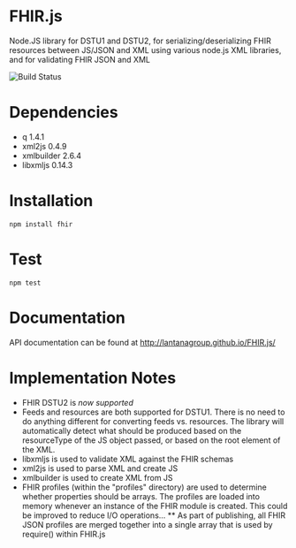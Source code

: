 # FHIR.js
Node.JS library for DSTU1 and DSTU2, for serializing/deserializing FHIR resources between JS/JSON and XML using various node.js XML libraries, and for validating FHIR JSON and XML 

![Build Status](https://travis-ci.org/lantanagroup/FHIR.js.svg?branch=master)

# Dependencies
* q 1.4.1
* xml2js 0.4.9
* xmlbuilder 2.6.4
* libxmljs 0.14.3

# Installation
```
npm install fhir
```

# Test
```
npm test
```

# Documentation
API documentation can be found at http://lantanagroup.github.io/FHIR.js/

# Implementation Notes
* FHIR DSTU2 is *now supported*
* Feeds and resources are both supported for DSTU1. There is no need to do anything different for converting feeds vs. resources. The library will automatically detect what should be produced based on the resourceType of the JS object passed, or based on the root element of the XML.
* libxmljs is used to validate XML against the FHIR schemas
* xml2js is used to parse XML and create JS
* xmlbuilder is used to create XML from JS
* FHIR profiles (within the "profiles" directory) are used to determine whether properties should be arrays. The profiles are loaded into memory whenever an instance of the FHIR module is created. This could be improved to reduce I/O operations...
** As part of publishing, all FHIR JSON profiles are merged together into a single array that is used by require() within FHIR.js